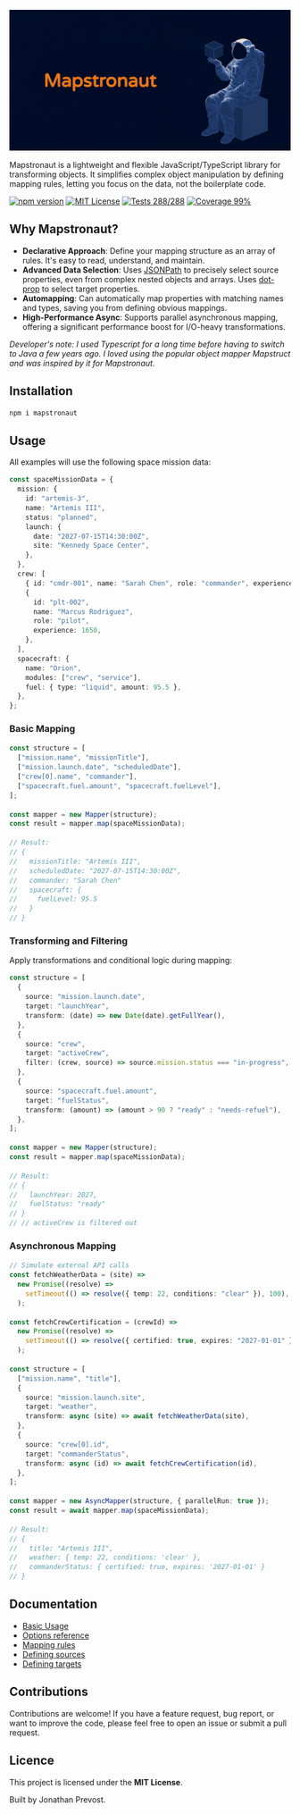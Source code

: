 ![Mapstronaut Banner](./assets/banner.jpg)

Mapstronaut is a lightweight and flexible JavaScript/TypeScript library for transforming objects. It simplifies complex object manipulation by defining mapping rules, letting you focus on the data, not the boilerplate code.

[![npm version](https://img.shields.io/npm/v/mapstronaut)](https://www.npmjs.com/package/mapstronaut)
[![MIT License](https://img.shields.io/github/license/jprevo/mapstronaut)](https://github.com/jprevo/mapstronaut/blob/main/LICENSE)
[![Tests 288/288](https://img.shields.io/badge/tests-288/288-green)](https://github.com/jprevo/mapstronaut/tree/main/test)
[![Coverage 99%](https://img.shields.io/badge/coverage-99%25-green)](https://github.com/jprevo/mapstronaut/tree/main/test)

## Why Mapstronaut?

- **Declarative Approach**: Define your mapping structure as an array of rules. It's easy to read, understand, and maintain.
- **Advanced Data Selection**: Uses [JSONPath](https://www.npmjs.com/package/jsonpath-plus) to precisely select source properties, even from complex nested objects and arrays. Uses [dot-prop](https://www.npmjs.com/package/dot-prop) to select target properties.
- **Automapping**: Can automatically map properties with matching names and types, saving you from defining obvious mappings.
- **High-Performance Async**: Supports parallel asynchronous mapping, offering a significant performance boost for I/O-heavy transformations.

_Developer's note: I used Typescript for a long time before having to switch to Java a few years ago. I loved using the popular object mapper Mapstruct and was inspired by it for Mapstronaut._

## Installation

```bash
npm i mapstronaut
```

## Usage

All examples will use the following space mission data:

```typescript
const spaceMissionData = {
  mission: {
    id: "artemis-3",
    name: "Artemis III",
    status: "planned",
    launch: {
      date: "2027-07-15T14:30:00Z",
      site: "Kennedy Space Center",
    },
  },
  crew: [
    { id: "cmdr-001", name: "Sarah Chen", role: "commander", experience: 2840 },
    {
      id: "plt-002",
      name: "Marcus Rodriguez",
      role: "pilot",
      experience: 1650,
    },
  ],
  spacecraft: {
    name: "Orion",
    modules: ["crew", "service"],
    fuel: { type: "liquid", amount: 95.5 },
  },
};
```

### Basic Mapping

```typescript
const structure = [
  ["mission.name", "missionTitle"],
  ["mission.launch.date", "scheduledDate"],
  ["crew[0].name", "commander"],
  ["spacecraft.fuel.amount", "spacecraft.fuelLevel"],
];

const mapper = new Mapper(structure);
const result = mapper.map(spaceMissionData);

// Result:
// {
//   missionTitle: "Artemis III",
//   scheduledDate: "2027-07-15T14:30:00Z",
//   commander: "Sarah Chen"
//   spacecraft: {
//     fuelLevel: 95.5
//   }
// }
```

### Transforming and Filtering

Apply transformations and conditional logic during mapping:

```typescript
const structure = [
  {
    source: "mission.launch.date",
    target: "launchYear",
    transform: (date) => new Date(date).getFullYear(),
  },
  {
    source: "crew",
    target: "activeCrew",
    filter: (crew, source) => source.mission.status === "in-progress",
  },
  {
    source: "spacecraft.fuel.amount",
    target: "fuelStatus",
    transform: (amount) => (amount > 90 ? "ready" : "needs-refuel"),
  },
];

const mapper = new Mapper(structure);
const result = mapper.map(spaceMissionData);

// Result:
// {
//   launchYear: 2027,
//   fuelStatus: "ready"
// }
// // activeCrew is filtered out
```

### Asynchronous Mapping

```typescript
// Simulate external API calls
const fetchWeatherData = (site) =>
  new Promise((resolve) =>
    setTimeout(() => resolve({ temp: 22, conditions: "clear" }), 100),
  );

const fetchCrewCertification = (crewId) =>
  new Promise((resolve) =>
    setTimeout(() => resolve({ certified: true, expires: "2027-01-01" }), 150),
  );

const structure = [
  ["mission.name", "title"],
  {
    source: "mission.launch.site",
    target: "weather",
    transform: async (site) => await fetchWeatherData(site),
  },
  {
    source: "crew[0].id",
    target: "commanderStatus",
    transform: async (id) => await fetchCrewCertification(id),
  },
];

const mapper = new AsyncMapper(structure, { parallelRun: true });
const result = await mapper.map(spaceMissionData);

// Result:
// {
//   title: "Artemis III",
//   weather: { temp: 22, conditions: 'clear' },
//   commanderStatus: { certified: true, expires: '2027-01-01' }
// }
```

## Documentation

- [Basic Usage](./docs/basic-usage.md)
- [Options reference](./docs/options.md)
- [Mapping rules](./docs/structure.md)
- [Defining sources](./docs/sources.md)
- [Defining targets](./docs/targets.md)

## Contributions

Contributions are welcome\! If you have a feature request, bug report, or want to improve the code, please feel free to open an issue or submit a pull request.

## Licence

This project is licensed under the **MIT License**.

Built by Jonathan Prevost.
